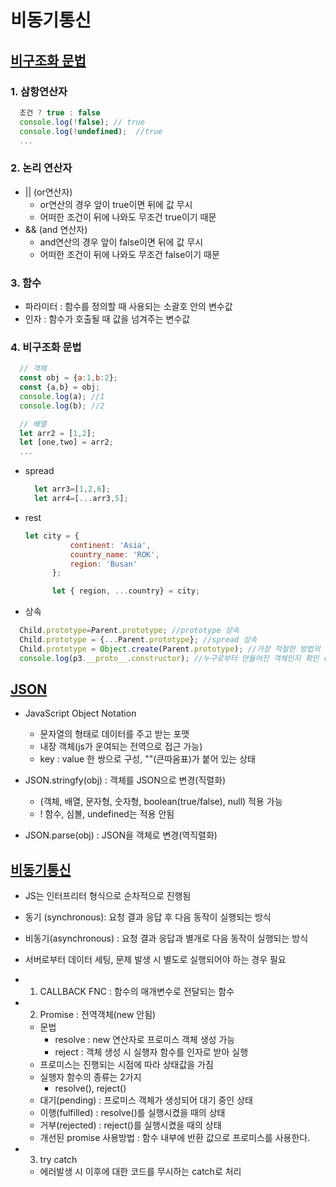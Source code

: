 # 비동기통신

## [비구조화 문법](https://github.com/100SeongJun/JS/blob/main/step07_apply/apply_lab01.html)

### 1. 삼항연산자

```javascript
  조건 ? true : false
  console.log(!false); // true
  console.log(!undefined);  //true
  ...
```

### 2. 논리 연산자

- || (or연산자)
  - or연산의 경우 앞이 true이면 뒤에 값 무시
  - 어떠한 조건이 뒤에 나와도 무조건 true이기 때문
- && (and 연산자)
  - and연산의 경우 앞이 false이면 뒤에 값 무시
  - 어떠한 조건이 뒤에 나와도 무조건 false이기 때문

### 3. 함수

- 파라미터 : 함수를 정의할 때 사용되는 소괄호 안의 변수값
- 인자 : 함수가 호출될 때 값을 넘겨주는 변수값

### 4. 비구조화 문법

```javascript
  // 객체
  const obj = {a:1,b:2};
  const {a,b} = obj;
  console.log(a); //1
  console.log(b); //2

  // 배열
  let arr2 = [1,2];
  let [one,two] = arr2;
  ...
```

- spread

    ```javascript
      let arr3=[1,2,6];
      let arr4=[...arr3,5];
    ```

- rest

    ```javascript
    let city = {
              continent: 'Asia',
              country_name: 'ROK',
              region: 'Busan'
          };

          let { region, ...country} = city;
    ```

- 상속

```javascript
  Child.prototype=Parent.prototype; //prototype 상속
  Child.prototype = {...Parent.prototype}; //spread 상속
  Child.prototype = Object.create(Parent.prototype); //가장 적절한 방법의 상속
  console.log(p3.__proto__.constructor); //누구로부터 만들어진 객체인지 확인 (상속 후 check 거의 필수)
```

## [JSON](https://github.com/100SeongJun/JS/blob/main/step07_apply/json_lab02.html)

- JavaScript Object Notation
  - 문자열의 형태로 데이터를 주고 받는 포맷
  - 내장 객체(js가 운여되는 전역으로 접근 가능)
  - key : value 한 쌍으로 구성, ""(큰따옴표)가 붙어 있는 상태

- JSON.stringfy(obj) : 객체를 JSON으로 변경(직렬화)
  - (객체, 배열, 문자형, 숫자형, boolean(true/false), null) 적용 가능
  - ! 함수, 심볼, undefined는 적용 안됨

- JSON.parse(obj) : JSON을 객체로 변경(역직렬화)

## [비동기통신](https://github.com/100SeongJun/JS/blob/main/step07_apply/asynchronous_lab03.html)

- JS는 인터프리터 형식으로 순차적으로 진행됨
- 동기 (synchronous): 요청 결과 응답 후 다음 동작이 실행되는 방식
- 비동기(asynchronous) : 요청 결과 응답과 별개로 다음 동작이 실행되는 방식
- 서버로부터 데이터 세팅, 문제 발생 시 별도로 실행되어야 하는 경우 필요

- 1. CALLBACK FNC : 함수의 매개변수로 전달되는 함수
- 2. Promise : 전역객체(new 안됨)
  - 문법
    - resolve : new 연산자로 프로미스 객체 생성 가능
    - reject : 객체 생성 시 실행자 함수를 인자로 받아 실행
  - 프로미스는 진행되는 시점에 따라 상태값을 가짐
  - 실행자 함수의 종류는 2가지
    - resolve(), reject()
  - 대기(pending) : 프로미스 객체가 생성되어 대기 중인 상태
  - 이행(fulfilled) : resolve()를 실행시켰을 때의 상태
  - 거부(rejected) : reject()를 실행시켰을 때의 상태
  - 개선된 promise 사용방법 : 함수 내부에 반환 값으로 프로미스를 사용한다.
- 3. try catch
  - 에러발생 시 이후에 대한 코드를 무시하는 catch로 처리
  